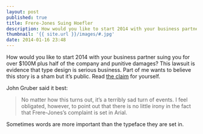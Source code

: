 ```yaml
---
layout: post
published: true
title: Frere-Jones Suing Hoefler
description: How would you like to start 2014 with your business partner suing you for over $100M plus half of the company and punitive damages?
thumbnail: '{{ site.url }}/images/#.jpg'
date: 2014-01-16 23:48
---
```

How would you like to start 2014 with your business partner suing you for over $100M plus half of the company and punitive damages? This lawsuit is evidence that type design is serious business. Part of me wants to believe this story is a sham but it’s public. Read [the claim](https://iapps.courts.state.ny.us/fbem/DocumentDisplayServlet?documentId=ydQwzs4EZjDkplRrBmkkwA==&system=prod) for yourself.

John Gruber said it best:

> No matter how this turns out, it’s a terribly sad turn of events. I feel obligated, however, to point out that there is no little irony in the fact that Frere-Jones’s complaint is set in Arial.

Sometimes words are more important than the typeface they are set in.